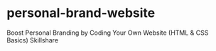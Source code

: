 # personal-brand-website
 Boost Personal Branding by Coding Your Own Website (HTML & CSS Basics) Skillshare

